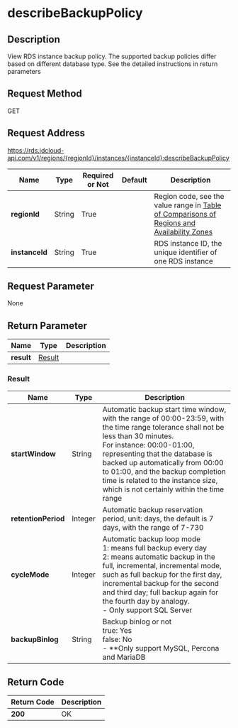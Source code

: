 # describeBackupPolicy


## Description
View RDS instance backup policy. The supported backup policies differ based on different database type. See the detailed instructions in return parameters

## Request Method
GET

## Request Address
https://rds.jdcloud-api.com/v1/regions/{regionId}/instances/{instanceId}:describeBackupPolicy

|Name|Type|Required or Not|Default|Description|
|---|---|---|---|---|
|**regionId**|String|True| |Region code, see the value range in [Table of Comparisons of Regions and Availability Zones](../Enum-Definitions/Regions-AZ.md)|
|**instanceId**|String|True| |RDS instance ID, the unique identifier of one RDS instance|

## Request Parameter
None


## Return Parameter
|Name|Type|Description|
|---|---|---|
|**result**|[Result](describeBackupPolicy#Result)| |

### <a name="Result">Result</a>
|Name|Type|Description|
|---|---|---|
|**startWindow**|String|Automatic backup start time window, with the range of 00:00-23:59, with the time range tolerance shall not be less than 30 minutes. <br>For instance: 00:00-01:00, representing that the database is backed up automatically from 00:00 to 01:00, and the backup completion time is related to the instance size, which is not certainly within the time range|
|**retentionPeriod**|Integer|Automatic backup reservation period, unit: days, the default is 7 days, with the range of 7-730|
|**cycleMode**|Integer|Automatic backup loop mode<br>1: means full backup every day<br>2: means automatic backup in the full, incremental, incremental mode, such as full backup for the first day, incremental backup for the second and third day; full backup again for the fourth day by analogy.<br>- Only support SQL Server|
|**backupBinlog**|String|Backup binlog or not<br>true: Yes<br>false: No<br> - **Only support MySQL, Percona and MariaDB|

## Return Code
|Return Code|Description|
|---|---|
|**200**|OK|
